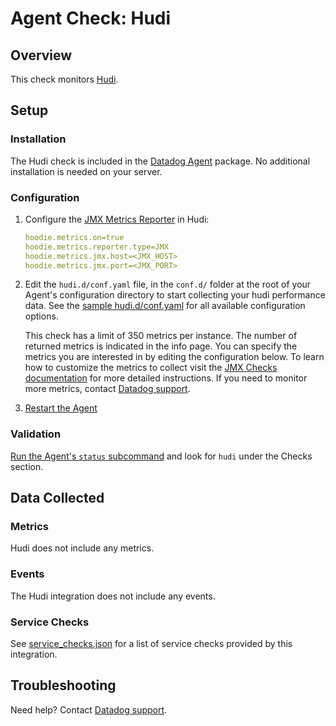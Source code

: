 # Agent Check: Hudi

## Overview

This check monitors [Hudi][1].

## Setup

### Installation

The Hudi check is included in the [Datadog Agent][2] package.
No additional installation is needed on your server.

### Configuration

1. Configure the [JMX Metrics Reporter][8] in Hudi:

    ```yaml
    hoodie.metrics.on=true
    hoodie.metrics.reporter.type=JMX
    hoodie.metrics.jmx.host=<JMX_HOST>
    hoodie.metrics.jmx.port=<JMX_PORT>
    ```


2. Edit the `hudi.d/conf.yaml` file, in the `conf.d/` folder at the root of your
   Agent's configuration directory to start collecting your hudi performance data.
   See the [sample hudi.d/conf.yaml][2] for all available configuration options.

   This check has a limit of 350 metrics per instance. The number of returned metrics is indicated in the info page.
   You can specify the metrics you are interested in by editing the configuration below.
   To learn how to customize the metrics to collect visit the [JMX Checks documentation][3] for more detailed instructions.
   If you need to monitor more metrics, contact [Datadog support][4].

2. [Restart the Agent][5]


### Validation

[Run the Agent's `status` subcommand][6] and look for `hudi` under the Checks section.

## Data Collected

### Metrics

Hudi does not include any metrics.

### Events

The Hudi integration does not include any events.

### Service Checks

See [service_checks.json][7] for a list of service checks provided by this integration.

## Troubleshooting

Need help? Contact [Datadog support][4].


[1]: https://hudi.apache.org/
[2]: https://github.com/DataDog/integrations-core/blob/master/hudi/datadog_checks/hudi/data/conf.yaml.example
[3]: https://docs.datadoghq.com/integrations/java/
[4]: https://docs.datadoghq.com/help/
[5]: https://docs.datadoghq.com/agent/guide/agent-commands/#start-stop-and-restart-the-agent
[6]: https://docs.datadoghq.com/agent/guide/agent-commands/#agent-status-and-information
[7]: https://github.com/DataDog/integrations-core/blob/master/hudi/assets/service_checks.json
[8]: https://hudi.apache.org/docs/metrics/#jmxmetricsreporter